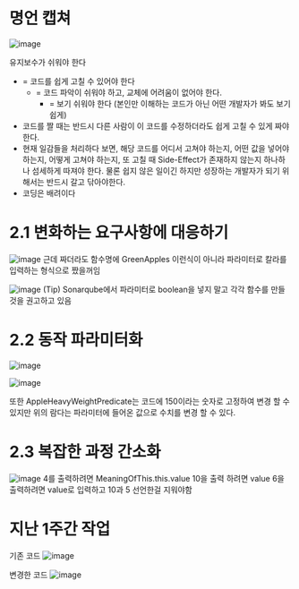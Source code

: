 # 명언 캡쳐
![image](https://user-images.githubusercontent.com/10288037/106532057-d3232c80-6532-11eb-90d3-296036e4e71f.png)

유지보수가 쉬워야 한다
* = 코드를 쉽게 고칠 수 있어야 한다
   *   = 코드 파악이 쉬워야 하고, 교체에 어려움이 없어야 한다.
       *  = 보기 쉬워야 한다
        (본인만 이해하는 코드가 아닌 어떤 개발자가 봐도 보기 쉽게)
* 코드를 짤 때는 반드시 다른 사람이 이 코드를 수정하더라도 쉽게 고칠 수 있게 짜야한다.
* 현재 일감들을 처리하다 보면, 해당 코드를 어디서 고쳐야 하는지, 어떤 값을 넣어야 하는지, 어떻게 고쳐야 하는지, 또 고칠 때 Side-Effect가 존재하지 않는지 하나하나 섬세하게 따져야 한다.
물론 쉽지 않은 일이긴 하지만 성장하는 개발자가 되기 위해서는 반드시 갈고 닦아야한다.
* 코딩은 배려이다




# 2.1 변화하는 요구사항에 대응하기
![image](https://user-images.githubusercontent.com/10288037/106532434-8724b780-6533-11eb-8f46-abef2a8edbae.png)
근데 짜더라도 함수명에 GreenApples 이런식이 아니라 파라미터로 칼라를 입력하는 형식으로 짰을꺼임

![image](https://user-images.githubusercontent.com/10288037/106532486-9c014b00-6533-11eb-8a61-6289c64cb135.png)
(Tip) Sonarqube에서 파라미터로 boolean을 넣지 말고 각각 함수를 만들 것을 권고하고 있음




# 2.2 동작 파라미터화
![image](https://user-images.githubusercontent.com/10288037/106532556-baffdd00-6533-11eb-8478-d801d33e5988.png)

![image](https://user-images.githubusercontent.com/10288037/106532580-c4894500-6533-11eb-8b9e-2dbf697c1e2d.png)

또한 AppleHeavyWeightPredicate는 코드에 150이라는 숫자로 고정하여 변경 할 수 있지만 위의 람다는 파라미터에 들어온 값으로 수치를 변경 할 수 있다.



# 2.3 복잡한 과정 간소화
![image](https://user-images.githubusercontent.com/10288037/106532741-1762fc80-6534-11eb-8142-f7d13cffb214.png)
4를 출력하려면 MeaningOfThis.this.value
10을 출력 하려면 value
6을 출력하려면 value로 입력하고 10과 5 선언한걸 지워야함




# 지난 1주간 작업
기존 코드
![image](https://user-images.githubusercontent.com/10288037/106532937-87718280-6534-11eb-9efe-c097c73c59ea.png)

변경한 코드
![image](https://user-images.githubusercontent.com/10288037/106532961-90faea80-6534-11eb-8b3e-00b62bd3c636.png)



